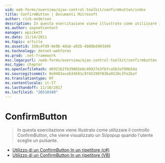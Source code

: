 ```yaml
---
uid: web-forms/overview/ajax-control-toolkit/confirmbutton/index
title: ConfirmButton | Documenti Microsoft
author: rick-anderson
description: In questa esercitazione viene illustrato come utilizzare il controllo ConfirmButton, che viene visualizzato un Sì/popup quando l'utente sceglie un pulsante.
ms.author: aspnetcontent
manager: wpickett
ms.date: 11/14/2011
ms.topic: article
ms.assetid: 338c4fd9-0e9b-4dab-a92b-4b88bd403d49
ms.technology: dotnet-webforms
ms.prod: .net-framework
msc.legacyurl: /web-forms/overview/ajax-control-toolkit/confirmbutton
msc.type: chapter
ms.openlocfilehash: d692162fb39065e6c49927e3fbfca5b3af90b54a
ms.sourcegitcommit: 9a9483aceb34591c97451997036a9120c3fe2baf
ms.translationtype: HT
ms.contentlocale: it-IT
ms.lasthandoff: 11/10/2017
ms.locfileid: "26510340"
---
```

<a name="confirmbutton"></a>ConfirmButton
====================
> In questa esercitazione viene illustrato come utilizzare il controllo ConfirmButton, che viene visualizzato un Sì/popup quando l'utente sceglie un pulsante.


- [Utilizzo di un ConfirmButton In un ripetitore (c#)](using-a-confirmbutton-in-a-repeater-cs.md)
- [Utilizzo di un ConfirmButton In un ripetitore (VB)](using-a-confirmbutton-in-a-repeater-vb.md)
